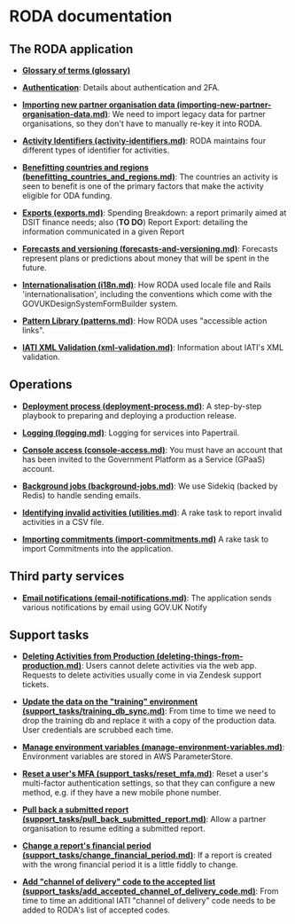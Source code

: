 # RODA documentation

## The RODA application

- **[Glossary of terms (glossary)](./glossary.md)**

- **[Authentication](Authentication.md)**: Details about authentication and 2FA.

- **[Importing new partner organisation data
  (importing-new-partner-organisation-data.md)](./importing-new-partner-organisation-data.md)**: We need to import
  legacy data for partner organisations, so they don't have to manually re-key it
  into RODA.

- **[Activity Identifiers
  (activity-identifiers.md)](./activity-identifiers.md)**: RODA maintains four
  different types of identifier for activities.

- **[Benefitting countries and regions
  (benefitting_countries_and_regions.md)](./benefitting_countries_and_regions.md)**:
  The countries an activity is seen to benefit is one of the primary factors
  that make the activity eligible for ODA funding.

- **[Exports (exports.md)](./exports.md)**: Spending Breakdown: a report
  primarily aimed at DSIT finance needs; also (**TO DO**) Report Export:
  detailing the information communicated in a given Report

- **[Forecasts and versioning
  (forecasts-and-versioning.md)](./forecasts-and-versioning.md)**: Forecasts
  represent plans or predictions about money that will be spent in the future.

- **[Internationalisation (i18n.md)](./i18n.md)**: How RODA used locale file and
  Rails 'internationalisation', including the conventions which come with the
  GOVUKDesignSystemFormBuilder system.

- **[Pattern Library (patterns.md)](./patterns.md)**: How RODA uses "accessible
  action links".

- **[IATI XML Validation (xml-validation.md)](./xml-validation.md)**:
  Information about IATI's XML validation.

## Operations

- **[Deployment process (deployment-process.md)](./deployment-process.md)**: A
  step-by-step playbook to preparing and deploying a production release.

- **[Logging (logging.md)](./logging.md)**: Logging for services into Papertrail.

- **[Console access (console-access.md)](./console-access.md)**: You must have
  an account that has been invited to the Government Platform as a Service
  (GPaaS) account.

- **[Background jobs (background-jobs.md)](./background-jobs.md)**: We use
  Sidekiq (backed by Redis) to handle sending emails.

- **[Identifying invalid activities (utilities.md)](./utilities.md)**: A rake
  task to report invalid activities in a CSV file.

- **[Importing commitments (import-commitments.md)](./import-commitments.md)** A
  rake task to import Commitments into the application.

## Third party services

- **[Email notifications (email-notifications.md)](./email-notifications.md)**:
  The application sends various notifications by email using GOV.UK Notify


## Support tasks

- **[Deleting Activities from Production
  (deleting-things-from-production.md)](./deleting-things-from-production.md)**:
  Users cannot delete activities via the web app. Requests to delete activities
  usually come in via Zendesk support tickets.

- **[Update the data on the "training" environment (support_tasks/training_db_sync.md)](./support_tasks/training_db_sync.md)**:
  From time to time we need to drop the training db and replace it with a copy of the production data. User credentials are scrubbed each time.

- **[Manage environment variables
  (manage-environment-variables.md)](./manage-environment-variables.md)**:
  Environment variables are stored in AWS ParameterStore.

- **[Reset a user's MFA
  (support_tasks/reset_mfa.md)](./support_tasks/reset_mfa.md)**:
  Reset a user's multi-factor authentication settings, so that they can configure a new method, e.g. if they have a new mobile phone number.

- **[Pull back a submitted report (support_tasks/pull_back_submitted_report.md)](./support_tasks/pull_back_submitted_report.md)**:
  Allow a partner organisation to resume editing a submitted report.

- **[Change a report's financial period (support_tasks/change_financial_period.md)](./support_tasks/change_financial_period.md)**:
  If a report is created with the wrong financial period it is a little fiddly to change.

- **[Add "channel of delivery" code to the accepted list (support_tasks/add_accepted_channel_of_delivery_code.md)](./support_tasks/add_accepted_channel_of_delivery_code.md)**:
  From time to time an additional IATI "channel of delivery" code needs to be
  added to RODA's list of accepted codes.
